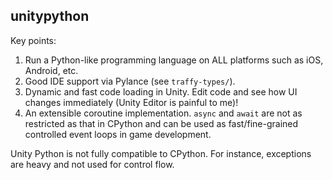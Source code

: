 ## unitypython

Key points:

1. Run a Python-like programming language on ALL platforms such as iOS, Android, etc.
2. Good IDE support via Pylance (see `traffy-types/`).
3. Dynamic and fast code loading in Unity. Edit code and see how UI changes immediately (Unity Editor is painful to me)!
4. An extensible coroutine implementation. `async` and `await` are not as restricted as that in CPython and can be used as fast/fine-grained controlled event loops in game development.

Unity Python is not fully compatible to CPython. For instance, exceptions are heavy and not used for control flow.
